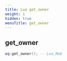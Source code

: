 ```yaml
---
title: Lua get_owner
weight: 1
hidden: true
menuTitle: get_owner
---
```

## get_owner
```lua
eq:get_owner(); -- Lua_Mob
```